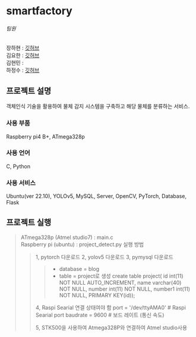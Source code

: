# smartfactory

###### 팀원
장하현 : [깃허브](https://github.com/ndg5778)  
김요한 : [깃허브](https://github.com/kimyohan12)  
김현민 :   
하정수 : [깃허브](https://github.com/jungsu00)  


## 프로젝트 설명
객체인식 기술을 활용하여 물체 감지 시스템을 구축하고 해당 물체를 분류하는 서비스.

### 사용 부품
Raspberry pi4 B+, ATmega328p

### 사용 언어
C, Python

### 사용 서비스
Ubuntu(ver 22.10), YOLOv5, MySQL, Server, OpenCV, PyTorch, Database, Flask

## 프로젝트 실행
> ATmega328p (Atmel studio7) : main.c  
> Raspberry pi (ubuntu) : project_detect.py
> 실행 방법
> > 1, pytorch 다운로드
> > 2, yolov5 다운로드
> > 3, pymysql 다운로드
> > > 	- database = blog
> > > 	- table = project로 생성
> > > 		create table project(
> > > 		id int(11) NOT NULL AUTO_INCREMENT,
> > > 		name varchar(40) NOT NULL,
> > > 		number int(11) NOT NULL,
> > > 		number1 int(11) NOT NULL,
> > > 		PRIMARY KEY(id));
> >		
> > 4, Raspi Searial 연결 상태여야 함
> > 	port = '/dev/ttyAMA0'   # Raspi Searial port
> > 	baudrate = 9600         # 보드 레이트 (통신 속도)
> > 
> > 5, STK500을 사용하여 Atmega328P와 연결하여 Atmel studio사용